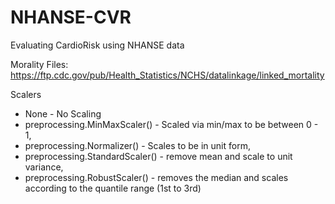 # NHANSE-CVR

Evaluating CardioRisk using NHANSE data

Morality Files: <https://ftp.cdc.gov/pub/Health_Statistics/NCHS/datalinkage/linked_mortality>

Scalers

- None - No Scaling
- preprocessing.MinMaxScaler() - Scaled via min/max to be between 0 - 1,
- preprocessing.Normalizer() - Scales to be in unit form,
- preprocessing.StandardScaler() - remove mean and scale to unit variance,
- preprocessing.RobustScaler() - removes the median and scales according to the quantile range (1st to 3rd)
